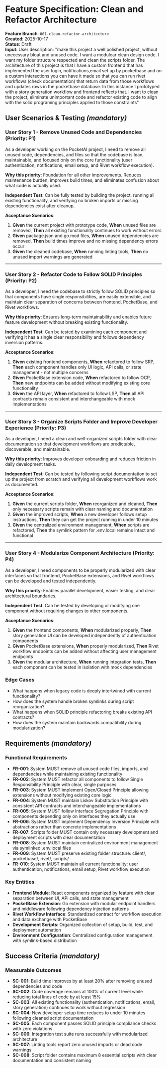 # Feature Specification: Clean and Refactor Architecture

**Feature Branch**: `001-clean-refactor-architecture`  
**Created**: 2025-10-17  
**Status**: Draft  
**Input**: User description: "make this project a well polished project, without unecessary bloat and unused code. I want a modulear clean design code. I want my folder structure respected and clean the scripts folder. The architecture of this project is that I have a custom frontend that has implemented the user login, notifications,email set up by pocketbase and on a custom interactions you can have it made so that you can run rivet workflows (check documentation) that return data from those workflows and updates rows in the pocketbase database. In this instance I prototyped with a story generation workflow and frontend reflects that. I want to clean the project, eliminate unimportant code and refactor existing code to align with the solid programing principles applied to those constraints"

## User Scenarios & Testing *(mandatory)*

### User Story 1 - Remove Unused Code and Dependencies (Priority: P1)

As a developer working on the PocketAI project, I need to remove all unused code, dependencies, and files so that the codebase is lean, maintainable, and focused only on the core functionality (user authentication, notifications, email setup, and Rivet workflow execution).

**Why this priority**: Foundation for all other improvements. Reduces maintenance burden, improves build times, and eliminates confusion about what code is actually used.

**Independent Test**: Can be fully tested by building the project, running all existing functionality, and verifying no broken imports or missing dependencies exist after cleanup.

**Acceptance Scenarios**:

1. **Given** the current project with prototype code, **When** unused files are removed, **Then** all existing functionality continues to work without errors
2. **Given** package.json and go.mod files, **When** unused dependencies are removed, **Then** build times improve and no missing dependency errors occur
3. **Given** the cleaned codebase, **When** running linting tools, **Then** no unused import warnings are generated

---

### User Story 2 - Refactor Code to Follow SOLID Principles (Priority: P2)

As a developer, I need the codebase to strictly follow SOLID principles so that components have single responsibilities, are easily extensible, and maintain clear separation of concerns between frontend, PocketBase, and Rivet workflows.

**Why this priority**: Ensures long-term maintainability and enables future feature development without breaking existing functionality.

**Independent Test**: Can be tested by examining each component and verifying it has a single clear responsibility and follows dependency inversion patterns.

**Acceptance Scenarios**:

1. **Given** existing frontend components, **When** refactored to follow SRP, **Then** each component handles only UI logic, API calls, or state management - not multiple concerns
2. **Given** PocketBase extension code, **When** refactored to follow OCP, **Then** new endpoints can be added without modifying existing core functionality
3. **Given** the API layer, **When** refactored to follow LSP, **Then** all API contracts remain consistent and interchangeable with mock implementations

---

### User Story 3 - Organize Scripts Folder and Improve Developer Experience (Priority: P3)

As a developer, I need a clean and well-organized scripts folder with clear documentation so that development workflows are predictable, discoverable, and maintainable.

**Why this priority**: Improves developer onboarding and reduces friction in daily development tasks.

**Independent Test**: Can be tested by following script documentation to set up the project from scratch and verifying all development workflows work as documented.

**Acceptance Scenarios**:

1. **Given** the current scripts folder, **When** reorganized and cleaned, **Then** only necessary scripts remain with clear naming and documentation
2. **Given** the improved scripts, **When** a new developer follows setup instructions, **Then** they can get the project running in under 10 minutes
3. **Given** the centralized environment management, **When** scripts are refactored, **Then** the symlink pattern for .env.local remains intact and functional

---

### User Story 4 - Modularize Component Architecture (Priority: P4)

As a developer, I need components to be properly modularized with clear interfaces so that frontend, PocketBase extensions, and Rivet workflows can be developed and tested independently.

**Why this priority**: Enables parallel development, easier testing, and clear architectural boundaries.

**Independent Test**: Can be tested by developing or modifying one component without requiring changes to other components.

**Acceptance Scenarios**:

1. **Given** the frontend components, **When** modularized properly, **Then** story generation UI can be developed independently of authentication components
2. **Given** PocketBase extensions, **When** properly modularized, **Then** Rivet workflow endpoints can be added without affecting user management endpoints
3. **Given** the modular architecture, **When** running integration tests, **Then** each component can be tested in isolation with mock dependencies

### Edge Cases

- What happens when legacy code is deeply intertwined with current functionality?
- How does the system handle broken symlinks during script reorganization?
- What happens when SOLID principle refactoring breaks existing API contracts?
- How does the system maintain backwards compatibility during modularization?

## Requirements *(mandatory)*

### Functional Requirements

- **FR-001**: System MUST remove all unused code files, imports, and dependencies while maintaining existing functionality
- **FR-002**: System MUST refactor all components to follow Single Responsibility Principle with clear, single purposes
- **FR-003**: System MUST implement Open/Closed Principle allowing extensions without modifying existing core logic
- **FR-004**: System MUST maintain Liskov Substitution Principle with consistent API contracts and interchangeable implementations
- **FR-005**: System MUST follow Interface Segregation Principle with components depending only on interfaces they actually use
- **FR-006**: System MUST implement Dependency Inversion Principle with abstractions rather than concrete implementations
- **FR-007**: Scripts folder MUST contain only necessary development and deployment scripts with clear documentation
- **FR-008**: System MUST maintain centralized environment management via symlinked .env.local files
- **FR-009**: System MUST preserve existing folder structure: client/, pocketbase/, rivet/, scripts/
- **FR-010**: System MUST maintain all current functionality: user authentication, notifications, email setup, Rivet workflow execution

### Key Entities

- **Frontend Module**: React components organized by feature with clear separation between UI, API calls, and state management
- **PocketBase Extension**: Go extension with modular endpoint handlers and middleware following dependency injection patterns
- **Rivet Workflow Interface**: Standardized contract for workflow execution and data exchange with PocketBase
- **Development Scripts**: Organized collection of setup, build, test, and deployment automation
- **Environment Configuration**: Centralized configuration management with symlink-based distribution

## Success Criteria *(mandatory)*

### Measurable Outcomes

- **SC-001**: Build time improves by at least 20% after removing unused dependencies and code
- **SC-002**: Code coverage remains at 100% of current level while reducing total lines of code by at least 15%
- **SC-003**: All existing functionality (authentication, notifications, email, story generation) continues to work without regression
- **SC-004**: New developer setup time reduces to under 10 minutes following cleaned script documentation
- **SC-005**: Each component passes SOLID principle compliance checks with zero violations
- **SC-006**: Integration test suite runs successfully with modularized architecture
- **SC-007**: Linting tools report zero unused imports or dead code warnings
- **SC-008**: Script folder contains maximum 8 essential scripts with clear documentation and consistent naming

